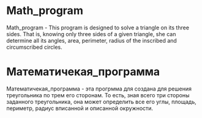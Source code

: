 # Math_program
Math_program - This program is designed to solve a triangle on its three sides. That is, knowing only three sides of a given triangle, she can determine all its angles, area, perimeter, radius of the inscribed and circumscribed circles.

# Математичекая_программа
Математичекая_программа - эта прогрмма для создана для решения треугольника по трем его сторонам. То есть, зная всего три стороны заданного треугольника, она может определить все его углы, площадь, периметр, радиус вписанной и описанной окружности.
